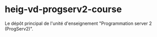 # heig-vd-progserv2-course
Le dépôt principal de l'unité d'enseignement "Programmation server 2 (ProgServ2)". 
